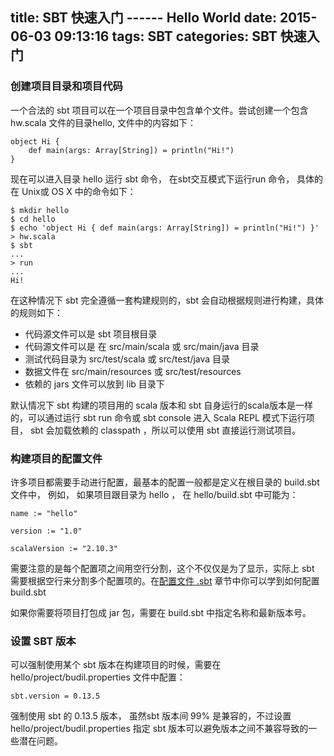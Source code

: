 title: SBT 快速入门 ------ Hello World
date: 2015-06-03 09:13:16
tags: SBT 
categories: SBT 快速入门
---

### 创建项目目录和项目代码

一个合法的 sbt 项目可以在一个项目目录中包含单个文件。尝试创建一个包含hw.scala 文件的目录hello, 文件中的内容如下：

```
object Hi {
    def main(args: Array[String]) = println("Hi!")
}
```

现在可以进入目录 hello 运行 sbt 命令， 在sbt交互模式下运行run 命令， 具体的在 Unix或 OS X 中的命令如下：

```
$ mkdir hello
$ cd hello
$ echo 'object Hi { def main(args: Array[String]) = println("Hi!") }' > hw.scala
$ sbt
...
> run
...
Hi!
```

在这种情况下 sbt 完全遵循一套构建规则的，sbt 会自动根据规则进行构建，具体的规则如下：

* 代码源文件可以是 sbt 项目根目录
* 代码源文件可以是 在 src/main/scala 或 src/main/java 目录
* 测试代码目录为 src/test/scala 或 src/test/java 目录
* 数据文件在 src/main/resources 或 src/test/resources
* 依赖的 jars 文件可以放到 lib 目录下

默认情况下 sbt 构建的项目用的 scala 版本和 sbt 自身运行的scala版本是一样的，可以通过运行 sbt run 命令或 sbt console 进入 Scala REPL 模式下运行项目， sbt 会加载依赖的 classpath ，所以可以使用 sbt 直接运行测试项目。

### 构建项目的配置文件

许多项目都需要手动进行配置，最基本的配置一般都是定义在根目录的 build.sbt 文件中， 例如， 如果项目跟目录为 hello ， 在 hello/build.sbt 中可能为：

```
name := "hello"

version := "1.0"

scalaVersion := "2.10.3"

```

需要注意的是每个配置项之间用空行分割，这个不仅仅是为了显示，实际上 sbt 需要根据空行来分割多个配置项的。在[配置文件 .sbt](build_define.html) 章节中你可以学到如何配置 build.sbt

如果你需要将项目打包成 jar 包，需要在 build.sbt 中指定名称和最新版本号。

### 设置 SBT 版本

可以强制使用某个 sbt 版本在构建项目的时候，需要在 hello/project/budil.properties 文件中配置：

```
sbt.version = 0.13.5
```

强制使用 sbt 的 0.13.5 版本， 虽然sbt 版本间 99% 是兼容的，不过设置hello/project/budil.properties 指定 sbt 版本可以避免版本之间不兼容导致的一些潜在问题。
